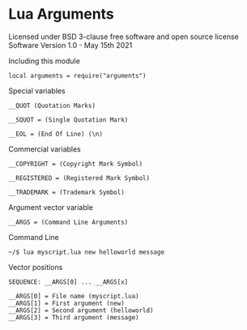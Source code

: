 # Lua Arguments
Licensed under BSD 3-clause free software and open source license  
Software Version 1.0 - May 15th 2021  
  
  
  
Including this module
	
	local arguments = require("arguments")

Special variables

	__QUOT (Quotation Marks)

	__SQUOT = (Single Quotation Mark)

	__EOL = (End Of Line) (\n)

Commercial variables

	__COPYRIGHT = (Copyright Mark Symbol)
	
	__REGISTERED = (Registered Mark Symbol)
	
	__TRADEMARK = (Trademark Symbol)

Argument vector variable
	
	__ARGS = (Command Line Arguments)

Command Line

	~/$ lua myscript.lua new helloworld message

Vector positions
	
	SEQUENCE: __ARGS[0] ... __ARGS[x]

	__ARGS[0] = File name (myscript.lua)
	__ARGS[1] = First argument (new)
	__ARGS[2] = Second argument (helloworld)
	__ARGS[3] = Third argument (message)
